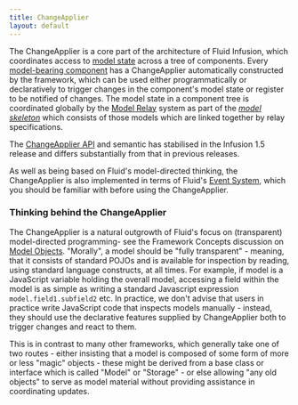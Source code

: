 ```yaml
---
title: ChangeApplier
layout: default
---
```


The ChangeApplier is a core part of the architecture of Fluid Infusion, which coordinates access to
[model state](FrameworkConcepts.md) across a tree of components.
Every [model-bearing component](tutorial-gettingStartedWithInfusion/ModelComponents.md ) has a ChangeApplier automatically
constructed by the framework, which can be used either programmatically or declaratively to trigger
changes in the component's model state or register to be notified of changes. The model state in a
component tree is coordinated globally by the [Model Relay](ModelRelay.md) system as part of the
*[model skeleton](ModelRelay.md#HowModelRelayUpdatesPropagate)* which
consists of those models which are linked together by relay specifications.

The [ChangeApplier API](ChangeApplierAPI.md) and semantic has stabilised in the Infusion 1.5 release
and differs substantially from that in previous releases.

As well as being based on Fluid's model-directed thinking, the ChangeApplier is also implemented in
terms of Fluid's [Event System](InfusionEventSystem.md), which you should be familiar with before using the ChangeApplier.

### Thinking behind the ChangeApplier ###

The ChangeApplier is a natural outgrowth of Fluid's focus on (transparent) model-directed programming- see
the Framework Concepts discussion on [Model Objects](FrameworkConcepts.md#ModelObjects).
"Morally", a model should be "fully transparent" - meaning, that it consists of standard POJOs and
is available for inspection by reading, using standard language constructs, at all times. For example,
if model is a JavaScript variable holding the overall model, accessing a field within the model is as
simple as writing a standard Javascript expression `model.field1.subfield2` etc. In practice, we don't
advise that users in practice write JavaScript code that inspects models manually - instead, they
should use the declarative features supplied by ChangeApplier both to trigger changes and react to them.

This is in contrast to many other frameworks, which generally take one of two routes - either
insisting that a model is composed of some form of more or less "magic" objects - these might be
derived from a base class or interface which is called "Model" or "Storage" - or else allowing "any
old objects" to serve as model material without providing assistance in coordinating updates.

